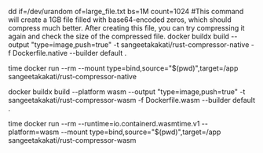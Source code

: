 
dd if=/dev/urandom of=large_file.txt bs=1M count=1024
#This command will create a 1GB file filled with base64-encoded zeros, which should compress much better. After creating this file, you can try compressing it again and check the size of the compressed file. 
 docker buildx build --output "type=image,push=true" -t sangeetakakati/rust-compressor-native -f Dockerfile.native --builder default .

time docker run --rm --mount type=bind,source="$(pwd)",target=/app sangeetakakati/rust-compressor-native

docker buildx build --platform wasm --output "type=image,push=true" -t sangeetakakati/rust-compressor-wasm -f Dockerfile.wasm --builder default .

time docker run --rm --runtime=io.containerd.wasmtime.v1 --platform=wasm --mount type=bind,source="$(pwd)",target=/app sangeetakakati/rust-compressor-wasm


